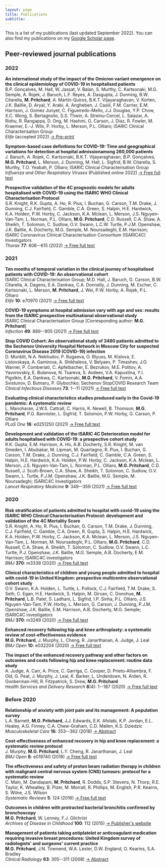 ```yaml
---
layout: page
title: Publications
subtitle: 
---
```


This is a list of my publications (last updated September 2022). You can also find my publications on my [Google Scholar page](https://scholar.google.co.uk/citations?user=mQRgzdIAAAAJ&hl=en).

## Peer-reviewed journal publications

### 2022

**An international study of the impact of the Omicron variant emergence on the clinical epidemiology of COVID-19 in hospitalised patients**  
B.P. Gonçalves, M. Hall, W. Jassat, V. Balan, S. Murthy, C. Kartsonaki, M.G. Semple, A. Rojek, J. Baruch, L.F. Reyes, A. Dasgupta, J. Dunning, B.W. Citarella, **M. Pritchard**, A. Martín-Quiros, B.K.T. Vijayaraghavan, V. Korten, J.K. Baillie, D. Aryal, Y. Arabi, A. Angheben, J. Caoili, F.M. Carrier, E.M. Harrison, J. Gomez Junyet, C. Figueiredo-Mello, J.J. Douglas, Y.P. Chow, X.C. Wong, S. Bertagnolio, S.S. Thwin, A. Streinu-Cercel, L. Salazar, A. Rishu, R. Rangappa, D. Ong, M. Hashmi, G. Carson, J. Diaz, R. Fowler, M. Kraemer, E.-J. Wils, P. Horby, L. Merson, P.L. Olliaro; ISARIC Clinical Characterisation Group  
_Elife_ (accepted 2022) [&rarr; Pre-print](https://doi.org/10.1101/2022.06.22.22276764)

**Symptom-based case definitions for COVID-19: Time and geographical variations for detection at hospital admissionamong 260,000 patients**  
J. Baruch, A. Rojek, C. Kartsonaki, B.K.T. Vijayaraghavan, B.P. Gonçalves, **M.G. Pritchard**, L. Merson, J. Dunning, M. Hall, L. Sigfrid, B.W. Citarella, S. Murthy, T.O. Yeabah, P. Olliaro; ISARIC Clinical Characterisation Group  
_Influenza and Other Respiratory Viruses_ (Published online 2022) [&rarr; Free full text](https://doi.org/10.1111/irv.13039)

**Prospective validation of the 4C prognostic models for adults hospitalised with COVID-19 using the ISARIC WHO Clinical Characterisation Protocol**  
S.R. Knight, R.K. Gupta, A. Ho, R. Pius, I. Buchan, G. Carson, T.M. Drake, J. Dunning, C.J. Fairfield, C. Gamble, C.A. Green, S. Halpin, H.E. Hardwick, K.A. Holden, P.W. Horby, C. Jackson, K.A. Mclean, L. Merson, J.S. Nguyen-Van-Tam, L. Norman, P.L. Olliaro, **M.G. Pritchard**, C.D. Russell, C.A. Shaw, A. Sheikh, T. Solomon, C. Sudlow, O.V. Swann, L.C.W. Turtle, P.J.M. Openshaw, J.K. Baillie, A. Docherty, M.G. Semple, M. Noursadeghi, E.M. Harrison; ISARIC Coronavirus Clinical Characterisation Consortium (ISARIC4C) Investigators  
_Thorax_ **77**: 606--615 (2022) [&rarr; Free full text](https://thorax.bmj.com/content/77/6/606)

### 2021

**Ten months of temporal variation in the clinical journey of hospitalised patients with COVID-19: An observational cohort**  
ISARIC Clinical Characterisation Group; M.D. Hall, J. Baruch, G. Carson, B.W. Citarella, A. Dagens, E.A. Dankwa, C.A. Donnelly, J. Dunning, M. Escher, C. Kartsonaki, L. Merson, **M. Pritchard**, J. Wei, P.W. Horby, A. Rojek, P.L. Olliaro  
_Elife_ **10**: e70970 (2021) [&rarr; Free full text](https://doi.org/10.7554/elife.70970)

**COVID-19 symptoms at hospital admission vary with age and sex: results from the ISARIC prospective multinational observational study**  
ISARIC Clinical Characterisation Group [Corresponding author: **M.G. Pritchard**]  
_Infection_ **49**: 889--905 (2021) [&rarr; Free full text](https://doi.org/10.1007/s15010-021-01599-5)

**Stop COVID Cohort: An observational study of 3480 patients admitted to the Sechenov University Hospital Network in Moscow City for suspected Coronavirus Disease 2019 (COVID-19) infection**  
D. Munblit, N.A. Nekliudov, P. Bugaeva, O. Blyuss, M. Kislova, E. Listovskaya, A. Gamirova, A. Shikhaleva, V. Belyaev, P. Timashev, J.O. Warner, P. Comberiati, C. Apfelbacher, E. Bezrukov, M.E. Politov, A. Yavorovskiy, E. Bulanova, N. Tsareva, S. Avdeev, V.A. Kapustina, Y.I. Pigolkin, E.A. Dankwa, C. Kartsonaki, **M.G. Pritchard**, V. Fomin, A.A. Svistunov, D. Butnaru, P. Glybochko; Sechenov StopCOVID Research Team  
_Clinical Infectious Diseases_ **73**: 1--11 (2021) [&rarr; Free full text](https://doi.org/10.1093/cid/ciaa1535)

**Evaluating clinical characteristics studies produced early in the Covid-19 pandemic: A systematic review**  
L. Manoharan, J.W.S. Cattrall, C. Harris, K. Newell, B. Thomson, **M.G. Pritchard**, P.G. Bannister, L. Sigfrid, T. Solomon, P.W. Horby, G. Carson, P. Olliaro  
_PLoS One_ **16**: e0251250 (2021) [&rarr; Free full text](https://doi.org/10.1371/journal.pone.0251250)

**Development and validation of the ISARIC 4C Deterioration model for adults hospitalised with COVID-19: a prospective cohort study**  
R.K. Gupta, E.M. Harrison, A. Ho, A.B. Docherty, S.R. Knight, M. van Smeden, I. Abubakar, M. Lipman, M. Quartagno, R. Pius, I. Buchan, G. Carson, T.M. Drake, J. Dunning, C.J. Fairfield, C. Gamble, C.A. Green, S. Halpin, H.E. Hardwick, K.A. Holden, P.W. Horby, C. Jackson, K.A. Mclean, L. Merson, J.S. Nguyen-Van-Tam, L. Norman, P.L. Olliaro, **M.G. Pritchard**, C.D. Russell, J. Scott-Brown, C.A. Shaw, A. Sheikh, T. Solomon, C. Sudlow, O.V. Swann, L. Turtle, P.J.M. Openshaw, J.K. Baillie, M.G. Semple, M. Noursadeghi; ISARIC4C Investigators  
_Lancet Respiratory Medicine_ **9**: 349--359 (2021) [&rarr; Free full text](https://doi.org/10.1016/S2213-2600(20)30559-2)

### 2020

**Risk stratification of patients admitted to hospital with covid-19 using the ISARIC WHO Clinical Characterisation Protocol: development and validation of the 4C Mortality Score**  
S.R. Knight, A. Ho, R. Pius, I. Buchan, G. Carson, T.M. Drake, J. Dunning, C.J. Fairfield, C. Gamble, C.A. Green, R. Gupta, S. Halpin, H.E. Hardwick, K.A. Holden, P.W. Horby, C. Jackson, K.A. Mclean, L. Merson, J.S. Nguyen-Van-Tam, L. Norman, M. Noursadeghi, P.L. Olliaro, **M.G. Pritchard**, C.D. Russell, C.A. Shaw, A. Sheikh, T. Solomon, C. Sudlow, O.V. Swann, L.C. Turtle, P.J. Openshaw, J.K. Baillie, M.G. Semple, A.B. Docherty, E.M. Harrison; ISARIC4C investigators  
_BMJ_ **370**: m3339 (2020) [&rarr; Free full text](https://doi.org/10.1136/bmj.m3339)

**Clinical characteristics of children and young people admitted to hospital with covid-19 in United Kingdom: prospective multicentre observational cohort study**  
O.V. Swann, K.A. Holden, L. Turtle, L. Pollock, C.J. Fairfield, T.M. Drake, S. Seth, C. Egan, H.E. Hardwick, S. Halpin, M. Girvan, C. Donohue, **M. Pritchard**, L.B. Patel, S. Ladhani, L. Sigfrid, I.P. Sinha, P.L. Olliaro, J.S. Nguyen-Van-Tam, P.W. Horby, L. Merson, G. Carson, J. Dunning, P.J.M. Openshaw, J.K. Baillie, E.M. Harrison, A.B. Docherty, M.G. Semple; ISARIC4C investigators  
_BMJ_ **370**: m3249 (2020) [&rarr; Free full text](https://doi.org/10.1136/bmj.m3249)

**Enhanced recovery following hip and knee arthroplasty: a systematic review of cost-effectiveness evidence**  
**M.G. Pritchard**, J. Murphy, L. Cheng, R. Janarthanan, A. Judge, J. Leal  
_BMJ Open_ **10**: e032204 (2020) [&rarr; Free full text](https://doi.org/10.1136/bmjopen-2019-032204)

**The impact of the enhanced recovery pathway and other factors on outcomes and costs following hip and knee replacement: routine data study**  
A. Judge, A. Carr, A. Price, C. Garriga, C. Cooper, D. Prieto-Alhambra, F. Old, G. Peat, J. Murphy, J. Leal, K. Barker, L. Underdown, N. Arden, R. Gooberman-Hill, R. Fitzpatrick, S. Drew, **M.G. Pritchard**  
_Health Services and Delivery Research_ **8**(4): 1--187 (2020) [&rarr; Free full text](https://doi.org/10.3310/hsdr08040)

### Before 2020

**Relationship of anxiety with joint pain and its management: A population survey**  
L.A. Barnett, **M.G. Pritchard**, J.J. Edwards, E.K. Afolabi, K.P. Jordan, E.L. Healey, A.G. Finney, C.A. Chew-Graham, C.D. Mallen, K.S. Dziedzic  
_Musculoskeletal Care_ **16**: 353--362 (2018) [&rarr; Abstract](https://doi.org/10.1002/msc.1243)

**Cost-effectiveness of enhanced recovery in hip and knee replacement: a systematic review protocol**  
J. Murphy, **M.G. Pritchard**, L.Y. Cheng, R. Janarthanan, J. Leal  
_BMJ Open_ **8**: e019740 (2018) [&rarr; Free full text](https://doi.org/10.1136/bmjopen-2017-019740)

**The effectiveness and safety of proton beam radiation therapy in children with malignant central nervous system (CNS) tumours: protocol for a systematic review**  
C. Main, M. Dandapani, **M. Pritchard**, R. Dodds, S.P. Stevens, N. Thorp, R.E. Taylor, K. Wheatley, B. Pizer, M. Morrall, R. Phillips, M. English, P.R. Kearns, S. Wilne, J.S. Wilson  
_Systematic Reviews_ **5**: 124 (2016) [&rarr; Free full text](https://doi.org/10.1186/s13643-016-0285-6)

**Outcomes in children with protracted bacterial bronchitis confirmed by bronchoscopy**  
**M.G. Pritchard**, W. Lenney, F.J. Gilchrist  
_Archives of Disease in Childhood_ **100**: 112 (2015) [&rarr; Publisher's website](https://doi.org/10.1136/archdischild-2014-307284) 

**Management of patients taking antiplatelet or anticoagulant medication requiring invasive breast procedures: United Kingdom survey of radiologists' and surgeons' current practice**  
**M.G. Pritchard**, J.N. Townend, W.A. Lester, D.W. England, O. Kearins, S.A. Bradley  
_Clinical Radiology_ **63**: 305--311 (2008) [&rarr; Abstract](https://doi.org/10.1016/j.crad.2007.09.006)
